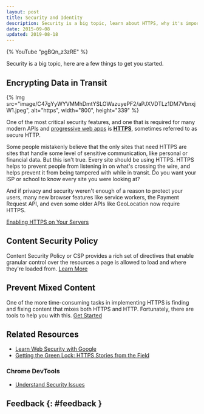 ```yaml
---
layout: post
title: Security and Identity
description: Security is a big topic, learn about HTTPS, why it's important and how you can deploy it to your servers.
date: 2015-09-08
updated: 2019-08-18
---
```


{% YouTube "pgBQn_z3zRE" %}

Security is a big topic, here are a few things to get you started.

## Encrypting Data in Transit

{% Img src="image/C47gYyWYVMMhDmtYSLOWazuyePF2/aPJXVDTLz1DM7VbnxjW1.jpeg", alt="https", width="800", height="339" %}

One of the most critical security features, and one that is required for many modern
APIs and [progressive web apps](/web/progressive-web-apps/) is
[**HTTPS**](encrypt-in-transit/why-https), sometimes referred to as secure HTTP.

Some people mistakenly believe that the only sites that need HTTPS are sites that handle
some level of sensitive communication, like personal or financial data. But this isn't
true. Every site should be using HTTPS. HTTPS helps to prevent people from listening
in on what's crossing the wire, and helps prevent it from being tampered with while in
transit. Do you want your ISP or school to know every site you were looking at?

And if privacy and security weren't enough of a reason to protect your users, many new
browser features like service workers, the Payment Request API, and even some older
APIs like GeoLocation now require HTTPS.

[Enabling HTTPS on Your Servers](/enabling-https-on-your-servers/)

## Content Security Policy

Content Security Policy or CSP provides a rich set of directives that
enable granular control over the resources a page is allowed to load and
where they're loaded from.
[Learn More](/csp/)

## Prevent Mixed Content

One of the more time-consuming tasks in implementing HTTPS is finding and
fixing content that mixes both HTTPS and HTTP. Fortunately, there are tools
to help you with this.
[Get Started](/prevent-mixed-content/what-is-mixed-content/)

## Related Resources

- [Learn Web Security with Google](https://www.youtube.com/watch?v=tgEIo7ZSkbQ)
- [Getting the Green Lock: HTTPS Stories from the
  Field](https://www.youtube.com/watch?v=GoXgl9r0Kjk)

### Chrome DevTools

- [Understand Security Issues](/web/tools/chrome-devtools/security)

## Feedback {: #feedback }

